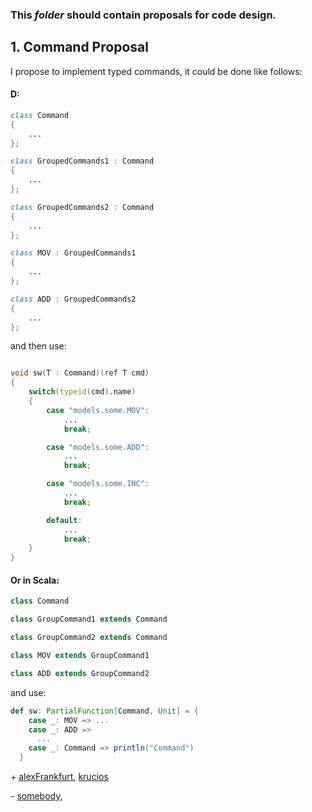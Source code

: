 ### This *folder* should contain proposals for code design.

## 1. Command Proposal 

I propose to implement typed commands, it could be done like follows:

#### D:

```d
class Command
{
    ...
};

class GroupedCommands1 : Command
{
    ...
};

class GroupedCommands2 : Command
{
    ...
};

class MOV : GroupedCommands1
{
    ...
};

class ADD : GroupedCommands2
{
    ...
};
```
and then use:
```d

void sw(T : Command)(ref T cmd)
{
    switch(typeid(cmd).name)
    {
        case "models.some.MOV":
            ...
            break;

        case "models.some.ADD":
            ...
            break;

        case "models.some.INC":
            ...
            break;

        default:
            ...
            break;
    }
}

```

#### Or in Scala:
```scala
class Command

class GroupCommand1 extends Command

class GroupCommand2 extends Command

class MOV extends GroupCommand1

class ADD extends GroupCommand2
```
and use:
```scala
def sw: PartialFunction[Command, Unit] = {
    case _: MOV => ...
    case _: ADD => 
      ...
    case _: Command => println("Command")
  }
```

\+ [alexFrankfurt](https://github.com/alexFrankfurt), [krucios](https://github.com/krucios) 

\- [somebody](), 



